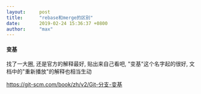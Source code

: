 ```yaml
---
layout:     post
title:      "rebase和merge的区别"
date:       2019-02-24 15:36:37 +0800
author:     "max"
---
```


#### 变基
找了一大圈, 还是官方的解释最好, 贴出来自己看吧, "变基"这个名字起的很好, 文档中的"重新播放"的解释也相当生动

https://git-scm.com/book/zh/v2/Git-分支-变基
